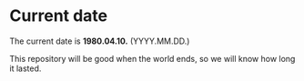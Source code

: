 # Current date

The current date is **1980.04.10.** (YYYY.MM.DD.)

This repository will be good when the world ends, so we will know how long it lasted.